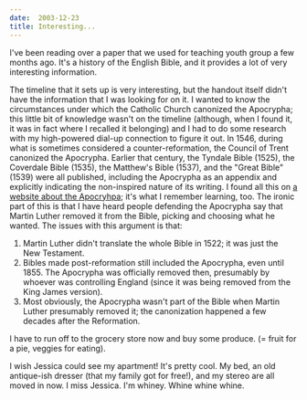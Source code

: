 ```yaml
---
date:  2003-12-23
title: Interesting...
---
```

I've been reading over a paper that we used for teaching youth group a few months ago.  It's a history of the English Bible, and it provides a lot of very interesting information.

The timeline that it sets up is very interesting, but the handout itself didn't have the information that I was looking for on it.  I wanted to know the circumstances under which the Catholic Church canonized the Apocrypha; this little bit of knowledge wasn't on the timeline (although, when I found it, it was in fact where I recalled it belonging) and I had to do some research with my high-powered dial-up connection to figure it out.  In 1546, during what is sometimes considered a counter-reformation, the Council of Trent canonized the Apocrypha.  Earlier that century, the Tyndale Bible (1525), the Coverdale Bible (1535), the Matthew's Bible (1537), and the "Great Bible" (1539) were all published, including the Apocrypha as an appendix and explicitly indicating the non-inspired nature of its writing.  I found all this on <a href="http://watch.pair.com/apocrypha.html">a website about the Apocryhpa</a>; it's what I remember learning, too.  The ironic part of this is that I have heard people defending the Apocrypha say that Martin Luther removed it from the Bible, picking and choosing what he wanted.  The issues with this argument is that:
1) Martin Luther didn't translate the whole Bible in 1522; it was just the New Testament.
2) Bibles made post-reformation still included the Apocrypha, even until 1855.  The Apocrypha was officially removed then, presumably by whoever was controlling England (since it was being removed from the King James version).
3) Most obviously, the Apocrypha wasn't part of the Bible when Martin Luther presumably removed it; the canonization happened a few decades after the Reformation.

I have to run off to the grocery store now and buy some produce.  (= fruit for a pie, veggies for eating).

I wish Jessica could see my apartment!  It's pretty cool.  My bed, an old antique-ish dresser (that my family got for free!), and my stereo are all moved in now.  I miss Jessica.  I'm whiney.  Whine whine whine.
